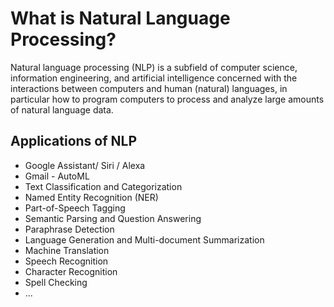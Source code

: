 <h1>What is Natural Language Processing?</h1>

<p>Natural language processing (NLP) is a subfield of computer science, information engineering, and artificial intelligence concerned with the interactions between computers and human (natural) languages, in particular how to program computers to process and analyze large amounts of natural language data.<p>
  
<h2>Applications of NLP</h2>
<ul>
  <li>Google Assistant/ Siri / Alexa</li>
  <li>Gmail - AutoML</li>
  <li>Text Classification and Categorization</li>
  <li>Named Entity Recognition (NER)</li>
  <li> Part-of-Speech Tagging</li>
  <li>Semantic Parsing and Question Answering</li>
  <li>Paraphrase Detection</li>
  <li>Language Generation and Multi-document Summarization</li>
  <li>Machine Translation</li>
  <li>Speech Recognition</li>
  <li>Character Recognition</li>
  <li>Spell Checking</li>
  <li>...</li>
</ul>

